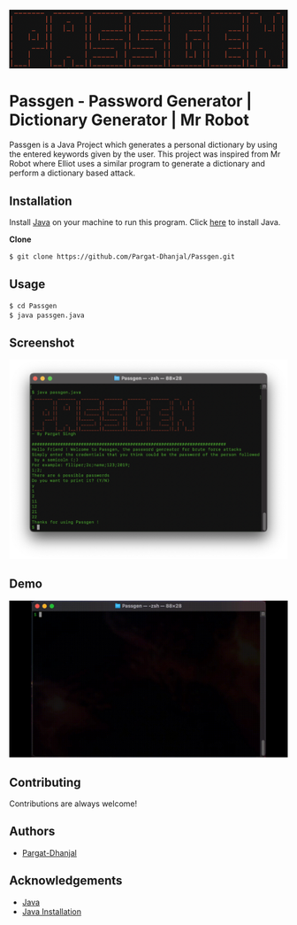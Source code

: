 
![Logo](https://github.com/Pargat-Dhanjal/Passgen/blob/master/Others/passgen-logo.png)

    
# Passgen - Password Generator | Dictionary Generator | Mr Robot 

Passgen is a Java Project which generates a personal dictionary by using the entered keywords given by the user. This project was inspired from Mr Robot where Elliot uses a similar program to generate a dictionary and perform a dictionary based attack.



## Installation

Install [Java](https://www.java.com/en/) on your machine to run this program.
Click [here](https://github.com/exercism/java/blob/main/docs/INSTALLATION.md) to install Java. 

**Clone**
```bash
$ git clone https://github.com/Pargat-Dhanjal/Passgen.git
```
## Usage

```bash
$ cd Passgen
$ java passgen.java
```


  
## Screenshot

![Screenshot](https://github.com/Pargat-Dhanjal/Passgen/blob/master/Others/Screenshot1.png)




  
## Demo

![Gif](https://github.com/Pargat-Dhanjal/Passgen/blob/master/Others/giffy%20final.gif)

  
## Contributing

Contributions are always welcome!

  
## Authors

- [Pargat-Dhanjal](https://github.com/Pargat-Dhanjal)

  
## Acknowledgements

 - [Java](https://www.java.com/en/)
 - [Java Installation](https://github.com/exercism/java/blob/main/docs/INSTALLATION.md)


  
